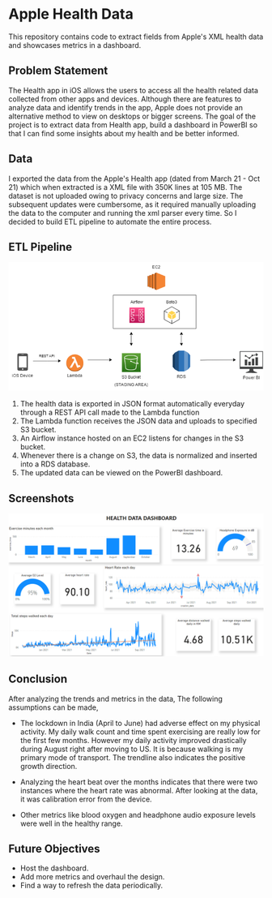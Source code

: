 # Apple Health Data 

This repository contains code to extract fields from Apple's XML health data and showcases metrics in a dashboard.  

## Problem Statement 

The Health app in iOS allows the users to access all the health related data collected from other apps and devices. Although there are features to analyze data and identify trends in the app, Apple does not provide an alternative method to view on desktops or bigger screens. The goal of the project is to extract data from Health app, build a dashboard in PowerBI so that I can find some insights about my health and be better informed.

## Data 

I exported the data from the Apple's Health app (dated from March 21 - Oct 21) which when extracted is a XML file with 350K lines at 105 MB. The dataset is not uploaded owing to privacy concerns and large size. The subsequent updates were cumbersome, as it required manually uploading the data to the computer and running the xml parser every time. So I decided to build ETL pipeline to automate the entire process. 

## ETL Pipeline

![alt text](https://github.com/Nirmalyan/health_data_visualization/blob/main/screenshots/awsops.png?raw=True)

1) The health data is exported in JSON format automatically everyday through a REST API call made to the Lambda function
2) The Lambda function receives the JSON data and uploads to specified S3 bucket. 
3) An Airflow instance hosted on an EC2 listens for changes in the S3 bucket. 
4) Whenever there is a change on S3, the data is normalized and inserted into a RDS database. 
5) The updated data can be viewed on the PowerBI dashboard. 

## Screenshots 

![alt text](https://github.com/Nirmalyan/health_data_visualization/blob/main/screenshots/health_report.png?raw=True)


## Conclusion 

After analyzing the trends and metrics in the data, The following assumptions can be made, 

* The lockdown in India (April to June) had adverse effect on my physical activity. My daily walk count and time spent exercising are really low for the first few months. However my daily activity improved drastically during August right after moving to US. It is because walking is my primary mode of transport. The trendline also indicates the positive growth direction. 

* Analyzing the heart beat over the months indicates that there were two instances where the heart rate was abnormal. After looking at the data, it was calibration error from the device. 

* Other metrics like blood oxygen and headphone audio exposure levels were well in the healthy range. 

## Future Objectives 

* Host the dashboard.
* Add more metrics and overhaul the design.
* Find a way to refresh the data periodically.  